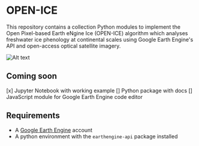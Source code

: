 # OPEN-ICE

This repository contains a collection Python modules to implement the  Open Pixel-based Earth eNgine Ice (OPEN-ICE) algorithm which analyses freshwater ice phenology at continental scales using Google Earth Engine's API and open-access optical satellite imagery.

![Alt text](/openIceAlgorithmFlowchart.png?raw=true "Algorithm Flowchart")

## Coming soon

[x] Jupyter Notebook with working example
[] Python package with docs
[] JavaScript module for Google Earth Engine code editor

## Requirements

- A [Google Earth Engine](https://earthengine.google.com/) account 
- A python environment with the `earthengine-api` package installed